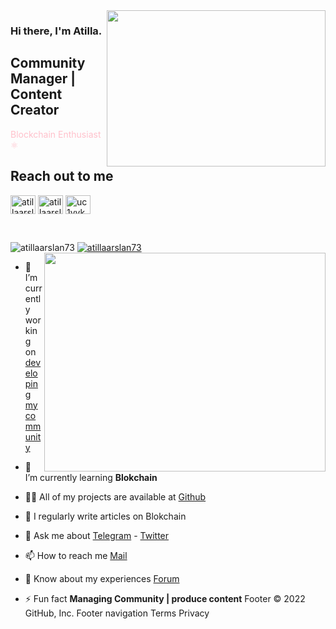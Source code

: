 <img src="https://user-images.githubusercontent.com/84801169/184735982-e55ad9dd-44a8-45ce-bce2-cb8a6a154627.jpg" align="right" width="350" height="250">


### Hi there, I'm Atilla. 

## Community Manager | Content Creator

<font color="pink">Blockchain Enthusiast :atom_symbol: </font>


## Reach out to me

<a href="https://twitter.com/atillaarslan73" target="blank"><img align="center" src="https://raw.githubusercontent.com/rahuldkjain/github-profile-readme-generator/master/src/images/icons/Social/twitter.svg" alt="atillaarslan73" height="30" width="40" /></a>
<a href="https://medium.com/@atillaarslan73" target="blank"><img align="center" src="https://raw.githubusercontent.com/rahuldkjain/github-profile-readme-generator/master/src/images/icons/Social/medium.svg" alt="atillaarslan73" height="30" width="40" /></a>
<a href="https://www.youtube.com/channel/UCfGI7en-Os-sN80YPAhiNyg" target="blank"><img align="center" src="https://raw.githubusercontent.com/rahuldkjain/github-profile-readme-generator/master/src/images/icons/Social/youtube.svg" alt="uc1vykhlufpaoghrwhjikrqg" height="30" width="40" /></a>

<br />

<p align="left"> <img src="https://komarev.com/ghpvc/?username=atillaarslan73&label=Profile%20views&color=0e75b6&style=flat" alt="atillaarslan73" /> <a href="https://twitter.com/atillaarslan73" target="blank"><img src="https://img.shields.io/twitter/follow/atillaarslan73?logo=twitter&style=for-the-badge" alt="atillaarslan73" /></a> 

<img src="https://github-readme-stats.vercel.app/api?username=atillaarslan73&show_icons=true&theme=highcontrast" align="right" width="450" height="350" >

- 🔭 I’m currently working on [developing my community](https://discord.gg/ruescommunity)

- 🌱 I’m currently learning **Blokchain**

- 👨‍💻 All of my projects are available at [Github](https://github.com/atillaarslan73?tab=repositories)

- 📝 I regularly write articles on Blokchain

- 💬 Ask me about [Telegram](https://t.me/atillarslan) - [Twitter](https://twitter.com/atillaarslan73)

- 📫 How to reach me [Mail](atillaarslan73@gmail.com)

- 📄 Know about my experiences [Forum](https://forum.rues.info/index.php)

- ⚡ Fun fact **Managing Community | produce content**
Footer
© 2022 GitHub, Inc.
Footer navigation
Terms
Privacy
